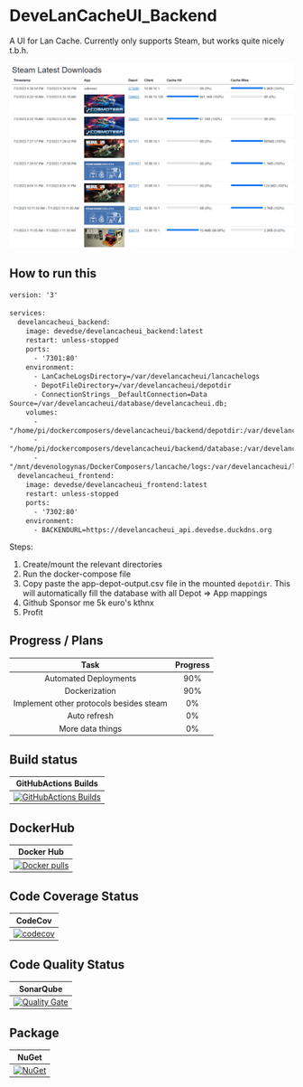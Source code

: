 # DeveLanCacheUI_Backend
A UI for Lan Cache. Currently only supports Steam, but works quite nicely t.b.h.

![ScreenshotFrontend](Screenshot_Frontend.png)

## How to run this

```
version: '3'

services:
  develancacheui_backend:
    image: devedse/develancacheui_backend:latest
    restart: unless-stopped
    ports:
      - '7301:80'
    environment:
      - LanCacheLogsDirectory=/var/develancacheui/lancachelogs
      - DepotFileDirectory=/var/develancacheui/depotdir
      - ConnectionStrings__DefaultConnection=Data Source=/var/develancacheui/database/develancacheui.db;
    volumes:
      - "/home/pi/dockercomposers/develancacheui/backend/depotdir:/var/develancacheui/depotdir"
      - "/home/pi/dockercomposers/develancacheui/backend/database:/var/develancacheui/database"
      - "/mnt/devenologynas/DockerComposers/lancache/logs:/var/develancacheui/lancachelogs"
  develancacheui_frontend:
    image: devedse/develancacheui_frontend:latest
    restart: unless-stopped
    ports:
      - '7302:80'
    environment:
      - BACKENDURL=https://develancacheui_api.devedse.duckdns.org
```

Steps:
1. Create/mount the relevant directories
2. Run the docker-compose file
3. Copy paste the app-depot-output.csv file in the mounted `depotdir`. This will automatically fill the database with all Depot => App mappings
4. Github Sponsor me 5k euro's kthnx
5. Profit

## Progress / Plans

| Task | Progress |
|:----:|:--------:|
| Automated Deployments | 90% |
| Dockerization | 90% |
| Implement other protocols besides steam | 0% |
| Auto refresh | 0% |
| More data things | 0% |

## Build status

| GitHubActions Builds |
|:--------------------:|
| [![GitHubActions Builds](https://github.com/devedse/DeveLanCacheUI_Backend/workflows/GitHubActionsBuilds/badge.svg)](https://github.com/devedse/DeveLanCacheUI_Backend/actions/workflows/githubactionsbuilds.yml) |

## DockerHub

| Docker Hub |
|:----------:|
| [![Docker pulls](https://img.shields.io/docker/v/devedse/develancacheui_backend)](https://hub.docker.com/r/devedse/develancacheui_backend/) |

## Code Coverage Status

| CodeCov |
|:-------:|
| [![codecov](https://codecov.io/gh/devedse/DeveLanCacheUI_Backend/branch/master/graph/badge.svg)](https://codecov.io/gh/devedse/DeveLanCacheUI_Backend) |

## Code Quality Status

| SonarQube |
|:---------:|
| [![Quality Gate](https://sonarcloud.io/api/project_badges/measure?project=DeveLanCacheUI_Backend&metric=alert_status)](https://sonarcloud.io/dashboard?id=DeveLanCacheUI_Backend) |

## Package

| NuGet |
|:-----:|
| [![NuGet](https://img.shields.io/nuget/v/DeveLanCacheUI_Backend.svg)](https://www.nuget.org/packages/DeveLanCacheUI_Backend/) |
